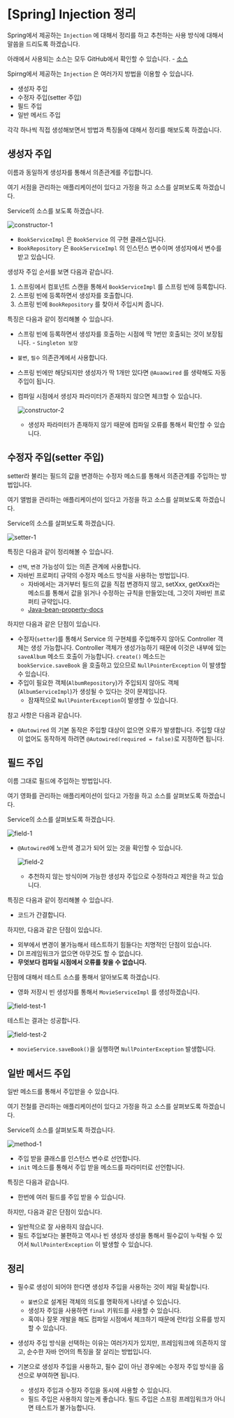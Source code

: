 # [Spring] Injection 정리



Spring에서 제공하는 `Injection` 에 대해서 정리를 하고 추천하는 사용 방식에 대해서 말씀을 드리도록 하겠습니다.

아래에서 사용되는 소스는 모두 GitHub에서 확인할 수 있습니다. - [소스](https://github.com/codeleesh/study-code/tree/main/spring-injection)



Spirng에서 제공하는 `Injection` 은 여러가지 방법을 이용할 수 있습니다.

- 생성자 주입
- 수정자 주입(setter 주입)
- 필드 주입
- 일반 메서드 주입



각각 하나씩 직접 생성해보면서 방법과 특징들에 대해서 정리를 해보도록 하겠습니다.



## 생성자 주입

이름과 동일하게 생성자를 통해서 의존관계를 주입합니다.



여기 서점을 관리하는 애플리케이션이 있다고 가정을 하고 소스를 살펴보도록 하겠습니다.

Service의 소스를 보도록 하겠습니다.

![constructor-1](./images/constructor-1.png)

- `BookServiceImpl` 은 `BookService` 의 구현 클래스입니다.
- `BookRepository` 은  `BookServiceImpl` 의 인스턴스 변수이며 생성자에서 변수를 받고 있습니다.



생성자 주입 순서를 보면 다음과 같습니다.

1. 스프링에서 컴포넌트 스캔을 통해서 `BookServiceImpl` 를 스프링 빈에 등록합니다.
2. 스프링 빈에 등록하면서 생성자를 호출합니다.
3. 스프링 빈에 `BookRepository` 를 찾아서 주입시켜 줍니다.



특징은 다음과 같이 정리해볼 수 있습니다.

- 스프링 빈에 등록하면서 생성자를 호출하는 시점에 딱 1번만 호출되는 것이 보장됩니다. - `Singleton 보장`

- `불변`, `필수` 의존관계에서 사용합니다.

- 스프링 빈에만 해당되지만 생성자가 딱 1개만 있다면 `@Auaowired` 를 생략해도 자동 주입이 됩니다.

- 컴파일 시점에서 생성자 파라미터가 존재하지 않으면 체크할 수 있습니다.

  ![constructor-2](./images/constructor-2.png)

  - 생성자 파라미터가 존재하지 않기 때문에 컴파일 오류를 통해서 확인할 수 있습니다.



## 수정자 주입(setter 주입)

setter라 불리는 필드의 값을 변경하는 수정자 메소드를 통해서 의존관계를 주입하는 방법입니다.



여기 앨범을 관리하는 애플리케이션이 있다고 가정을 하고 소스를 살펴보도록 하겠습니다.

Service의 소스를 살펴보도록 하겠습니다.

![setter-1](./images/setter-1.png)



특징은 다음과 같이 정리해볼 수 있습니다.

- `선택`, `변경` 가능성이 있는 의존 관계에 사용합니다.
- 자바빈 프로퍼티 규약의 수정자 메소드 방식을 사용하는 방법입니다.
  - 자바에서는 과거부터 필드의 값을 직접 변경하지 않고, setXxx, getXxx라는 메소드를 통해서 값을 읽거나 수정하는 규칙을 만들었는데, 그것이 자바빈 프로퍼티 규약입니다.
  - [Java-bean-property-docs](https://docs.oracle.com/javase/tutorial/javabeans/writing/properties.html)



하지만 다음과 같은 단점이 있습니다.

- 수정자(`setter`)를 통해서 Service 의 구현체를 주입해주지 않아도 Controller 객체는 생성 가능합니다. Controller 객체가 생성가능하기 때문에 이것은 내부에 있는 `saveAlbum` 메소드 호출이 가능합니다.  `create()` 메소드는 `bookService.saveBook` 을 호출하고 있으므로 `NullPointerException` 이 발생할 수 있습니다.
- 주입이 필요한 객체(`AlbumRepository`)가 주입되지 않아도 객체(`AlbumServiceImpl`)가 생성될 수 있다는 것이 문제입니다.
  - 잠재적으로 `NullPointerException`이 발생할 수 있습니다.



참고 사항은 다음과 같습니다.

- `@Autowired` 의 기본 동작은 주입할 대상이 없으면 오류가 발생합니다. 주입할 대상이 없어도 동작하게 하려면 `@Autowired(required = false)`로 지정하면 됩니다.



## 필드 주입

이름 그대로 필드에 주입하는 방법입니다.



여기 영화를 관리하는 애플리케이션이 있다고 가정을 하고 소스를 살펴보도록 하겠습니다.

Service의 소스를 살펴보도록 하겠습니다.

![field-1](./images/field-1.png)

- `@Autowired`에 노란색 경고가 되어 있는 것을 확인할 수 있습니다.

  ![field-2](./images/field-2.png)

  - 추천하지 않는 방식이며 가능한 생성자 주입으로 수정하라고 제안을 하고 있습니다.



특징은 다음과 같이 정리해볼 수 있습니다.

- 코드가 간결합니다.



하지만, 다음과 같은 단점이 있습니다.

- 외부에서 변경이 불가능해서 테스트하기 힘들다는 치명적인 단점이 있습니다.
- DI 프레임워크가 없으면 아무것도 할 수 없습니다.
- **무엇보다 컴파일 시점에서 오류를 찾을 수 없습니다.**



단점에 대해서 테스트 소스를 통해서 알아보도록 하겠습니다.

- 영화 저장시 빈 생성자를 통해서 `MovieServiceImpl` 를 생성하겠습니다.

![field-test-1](./images/field-test-1.png)



테스트는 결과는 성공합니다.

![field-test-2](./images/field-test-2.png)

- `movieService.saveBook()`을 실행하면 `NullPointerException` 발생합니다.



## 일반 메서드 주입

일반 메소드를 통해서 주입받을 수 있습니다.



여기 전철를 관리하는 애플리케이션이 있다고 가정을 하고 소스를 살펴보도록 하겠습니다.

Service의 소스를 살펴보도록 하겠습니다.

![method-1](./images/method-1.png)

- 주입 받을 클래스를 인스턴스 변수로 선언합니다.
- `init` 메소드를 통해서 주입 받을 메소드를 파라미터로 선언합니다.



특징은 다음과 같습니다.

- 한번에 여러 필드를 주입 받을 수 있습니다.



하지만, 다음과 같은 단점이 있습니다.

- 일반적으로 잘 사용하지 않습니다.
- 필드 주입보다는 불편하고 역시나 빈 생성자 생성을 통해서 필수값이 누락될 수 있어서 `NullPointerException` 이 발생할 수 있습니다.



## 정리

- 필수로 생성이 되어야 한다면 생성자 주입을 사용하는 것이 제일 확실합니다.
  - `불변`으로 설계된 객체의 의도를 명확하게 나타낼 수 있습니다.
  - 생성자 주입을 사용하면 `final` 키워드를 사용할 수 있습니다.
  - 혹여나 잘못 개발을 해도 컴파일 시점에서 체크하기 때문에 런타임 오류를 방지할 수 있습니다.

- 생성자 주입 방식을 선택하는 이유는 여러가지가 있지만, 프레임워크에 의존하지 않고, 순수한 자바 언어의 특징을 잘 살리는 방법입니다.
- 기본으로 생성자 주입을 사용하고, 필수 값이 아닌 경우에는 수정자 주입 방식을 옵션으로 부여하면 됩니다. 
  - 생성자 주입과 수정자 주입을 동시에 사용할 수 있습니다.
  - 필드 주입은 사용하지 않는게 좋습니다. 필드 주입은 스프링 프레임워크가 아니면 테스트가 불가능합니다.
